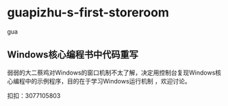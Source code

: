 # guapizhu-s-first-storeroom
gua

##  Windows核心编程书中代码重写

弱弱的大二蔡鸡对Windows的窗口机制不太了解，决定用控制台复现Windows核心编程中的示例程序，目的在于学习Windows运行机制
，欢迎讨论。

扣扣：3077105803
